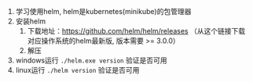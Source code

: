 1. 学习使用helm, helm是kubernetes(minikube)的包管理器
2. 安装helm
    1. 下载地址：https://github.com/helm/helm/releases （从这个链接下载对应操作系统的helm最新版, 版本需要 >= 3.0.0）
    2. 解压
3. windows运行 `./helm.exe version` 验证是否可用
4. linux运行 `./helm version` 验证是否可用